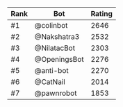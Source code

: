 Rank|Bot|Rating
---|---|---
#1|@colinbot|2646
#2|@Nakshatra3|2532
#3|@NilatacBot|2303
#4|@OpeningsBot|2276
#5|@anti-bot|2270
#6|@CatNail|2014
#7|@pawnrobot|1853
